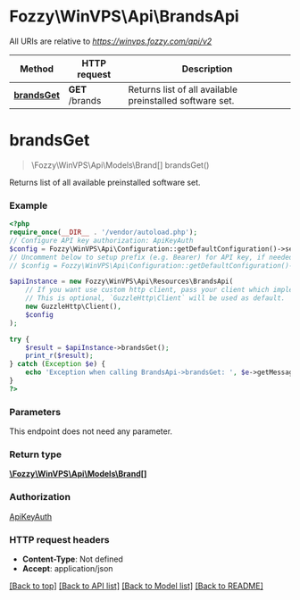 # Fozzy\WinVPS\Api\BrandsApi

All URIs are relative to *https://winvps.fozzy.com/api/v2*

Method | HTTP request | Description
------------- | ------------- | -------------
[**brandsGet**](BrandsApi.md#brandsget) | **GET** /brands | Returns list of all available preinstalled software set.

# **brandsGet**
> \Fozzy\WinVPS\Api\Models\Brand[] brandsGet()

Returns list of all available preinstalled software set.

### Example
```php
<?php
require_once(__DIR__ . '/vendor/autoload.php');
// Configure API key authorization: ApiKeyAuth
$config = Fozzy\WinVPS\Api\Configuration::getDefaultConfiguration()->setApiKey('Api-Key', 'YOUR_API_KEY');
// Uncomment below to setup prefix (e.g. Bearer) for API key, if needed
// $config = Fozzy\WinVPS\Api\Configuration::getDefaultConfiguration()->setApiKeyPrefix('Api-Key', 'Bearer');

$apiInstance = new Fozzy\WinVPS\Api\Resources\BrandsApi(
    // If you want use custom http client, pass your client which implements `GuzzleHttp\ClientInterface`.
    // This is optional, `GuzzleHttp\Client` will be used as default.
    new GuzzleHttp\Client(),
    $config
);

try {
    $result = $apiInstance->brandsGet();
    print_r($result);
} catch (Exception $e) {
    echo 'Exception when calling BrandsApi->brandsGet: ', $e->getMessage(), PHP_EOL;
}
?>
```

### Parameters
This endpoint does not need any parameter.

### Return type

[**\Fozzy\WinVPS\Api\Models\Brand[]**](../Model/Brand.md)

### Authorization

[ApiKeyAuth](../../README.md#ApiKeyAuth)

### HTTP request headers

 - **Content-Type**: Not defined
 - **Accept**: application/json

[[Back to top]](#) [[Back to API list]](../../README.md#documentation-for-api-endpoints) [[Back to Model list]](../../README.md#documentation-for-models) [[Back to README]](../../README.md)

